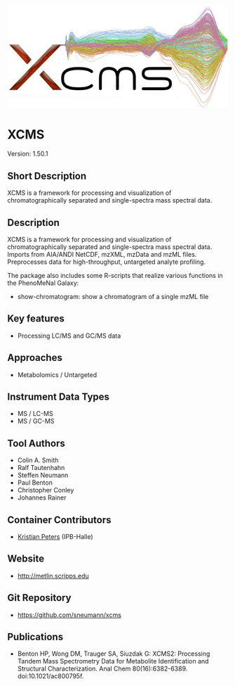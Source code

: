 ![Logo](XCMS_logo.png)

# XCMS
Version: 1.50.1

## Short Description

XCMS is a framework for processing and visualization of chromatographically separated and single-spectra mass spectral data.

## Description

XCMS is a framework for processing and visualization of chromatographically separated and single-spectra mass spectral data. Imports from AIA/ANDI NetCDF, mzXML, mzData and mzML files. Preprocesses data for high-throughput, untargeted analyte profiling.

The package also includes some R-scripts that realize various functions in the PhenoMeNal Galaxy:
- show-chromatogram: show a chromatogram of a single mzML file

## Key features

- Processing LC/MS and GC/MS data

## Approaches

- Metabolomics / Untargeted

## Instrument Data Types

- MS / LC-MS
- MS / GC-MS

## Tool Authors

- Colin A. Smith
- Ralf Tautenhahn
- Steffen Neumann
- Paul Benton
- Christopher Conley
- Johannes Rainer

## Container Contributors

- [Kristian Peters](https://github.com/korseby) (IPB-Halle)

## Website

- http://metlin.scripps.edu

## Git Repository

- https://github.com/sneumann/xcms

## Publications

- Benton HP, Wong DM, Trauger SA, Siuzdak G: XCMS2: Processing Tandem Mass Spectrometry Data for Metabolite Identification and Structural Characterization. Anal Chem 80(16):6382-6389. doi:10.1021/ac800795f.


